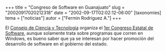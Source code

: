 +++
title = "Congreso de Software en Guanajuato"
slug = "20020917020212318"
date = "2002-09-17T02:02:12-06:00"
[taxonomies]
tema = ["noticias"]
autor = ["Fermin Rodriguez A."]
+++

El [Consejo de Ciencia y Tecnologia](http://www.concyteg.gob.mx/)
organiza el [1er Congreso Estatal de
Software](http://www.gmatrix.com/congreso), aunque solamente trata sobre
programas que corren en Windows, es bueno saber que ya se interesan por
hacer promoción del desarrollo de software en el gobierno del estado.


